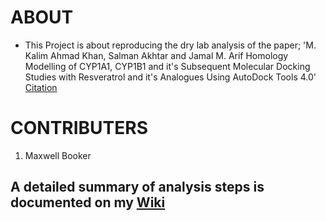# ABOUT

* This Project is about reproducing the dry lab analysis of the paper; 'M. Kalim Ahmad Khan, Salman Akhtar and Jamal M. Arif Homology Modelling of CYP1A1, CYP1B1 and it's Subsequent Molecular Docking Studies with Resveratrol and it's Analogues Using AutoDock Tools 4.0'
[Citation](https://www.researchgate.net/publication/264790092_Homology_Modeling_of_CYP1A1_CYP1B1_and_its_Subsequent_Molecular_Docking_Studies_with_Resveratrol_and_its_Analogues_using_AutoDock_Tools_40)

# CONTRIBUTERS
1. Maxwell Booker

## A detailed summary of analysis steps is documented on my [Wiki](https://github.com/alunga20/Miniproject/wiki)
